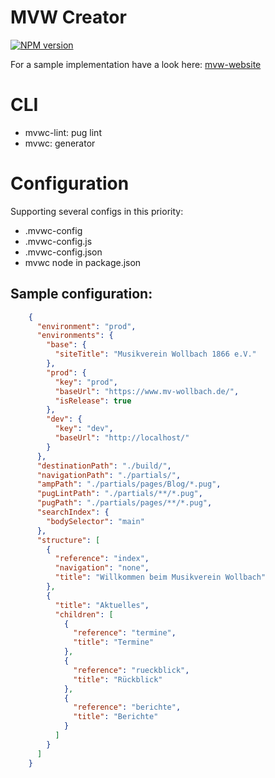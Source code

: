 # MVW Creator

[![NPM version](https://img.shields.io/npm/v/mvw-creator.svg?style=flat)](https://www.npmjs.com/package/mvw-creator)

For a sample implementation have a look here: [mvw-website](https://github.com/Tiliavir/mvw-website)

# CLI
- mvwc-lint: pug lint
- mvwc: generator

# Configuration
Supporting several configs in this priority:
  - .mvwc-config
  - .mvwc-config.js
  - .mvwc-config.json
  - mvwc node in package.json

## Sample configuration:

```json
    {
      "environment": "prod",
      "environments": {
        "base": {
          "siteTitle": "Musikverein Wollbach 1866 e.V."
        },
        "prod": {
          "key": "prod",
          "baseUrl": "https://www.mv-wollbach.de/",
          "isRelease": true
        },
        "dev": {
          "key": "dev",
          "baseUrl": "http://localhost/"
        }
      },
      "destinationPath": "./build/",
      "navigationPath": "./partials/",
      "ampPath": "./partials/pages/Blog/*.pug",
      "pugLintPath": "./partials/**/*.pug",
      "pugPath": "./partials/pages/**/*.pug",
      "searchIndex": {
        "bodySelector": "main"
      },
      "structure": [
        {
          "reference": "index",
          "navigation": "none",
          "title": "Willkommen beim Musikverein Wollbach"
        },
        {
          "title": "Aktuelles",
          "children": [
            {
              "reference": "termine",
              "title": "Termine"
            },
            {
              "reference": "rueckblick",
              "title": "Rückblick"
            },
            {
              "reference": "berichte",
              "title": "Berichte"
            }
          ]
        }
      ]
    }
```
